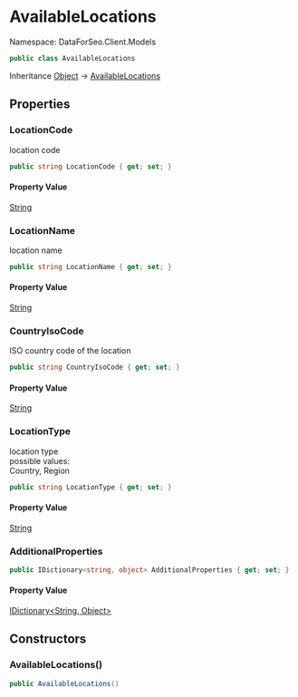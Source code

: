 # AvailableLocations

Namespace: DataForSeo.Client.Models

```csharp
public class AvailableLocations
```

Inheritance [Object](https://docs.microsoft.com/en-us/dotnet/api/system.object) → [AvailableLocations](./dataforseo.client.models.availablelocations.md)

## Properties

### **LocationCode**

location code

```csharp
public string LocationCode { get; set; }
```

#### Property Value

[String](https://docs.microsoft.com/en-us/dotnet/api/system.string)<br>

### **LocationName**

location name

```csharp
public string LocationName { get; set; }
```

#### Property Value

[String](https://docs.microsoft.com/en-us/dotnet/api/system.string)<br>

### **CountryIsoCode**

ISO country code of the location

```csharp
public string CountryIsoCode { get; set; }
```

#### Property Value

[String](https://docs.microsoft.com/en-us/dotnet/api/system.string)<br>

### **LocationType**

location type
 <br>possible values:
 <br>Country, Region

```csharp
public string LocationType { get; set; }
```

#### Property Value

[String](https://docs.microsoft.com/en-us/dotnet/api/system.string)<br>

### **AdditionalProperties**

```csharp
public IDictionary<string, object> AdditionalProperties { get; set; }
```

#### Property Value

[IDictionary&lt;String, Object&gt;](https://docs.microsoft.com/en-us/dotnet/api/system.collections.generic.idictionary-2)<br>

## Constructors

### **AvailableLocations()**

```csharp
public AvailableLocations()
```
